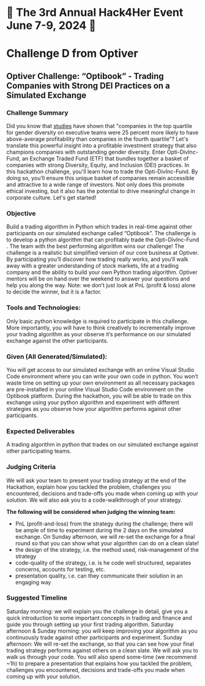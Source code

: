 # 🌟 The 3rd Annual Hack4Her Event June 7-9, 2024 🌟

# Challenge D from Optiver

## Optiver Challenge: “Optibook” - Trading Companies with Strong DEI Practices on a Simulated Exchange

### Challenge Summary
Did you know that [studies](https://www.mckinsey.com/featured-insights/diversity-and-inclusion/diversity-wins-how-inclusion-matters) have shown that "companies in the top quartile for gender diversity on executive teams were 25 percent more likely to have above-average profitability than companies in the fourth quartile"? Let's translate this powerful insight into a profitable investment strategy that also champions companies with outstanding gender diversity. Enter Opti-DivInc-Fund, an Exchange Traded Fund (ETF) that bundles together a basket of companies with strong Diversity, Equity, and Inclusion (DEI) practices. In this hackathon challenge, you'll learn how to trade the Opti-DivInc-Fund. By doing so, you'll ensure this unique basket of companies remain accessible and attractive to a wide range of investors. Not only does this promote ethical investing, but it also has the potential to drive meaningful change in corporate culture. Let's get started!

### Objective
Build a trading algorithm in Python which trades in real-time against other participants on our simulated exchange called “Optibook”. The challenge is to develop a python algorithm that can profitably trade the Opti-DivInc-Fund . The team with the best performing algorithm wins our challenge!
The challenge is a realistic but simplified version of our core business at Optiver. By participating you’ll discover how trading really works, and you’ll walk away with a greater understanding of stock markets, life at a trading company and the ability to build your own Python trading algorithm. Optiver mentors will be on hand over the weekend to answer your questions and help you along the way.
Note: we don’t just look at PnL (profit & loss) alone to decide the winner, but it is a factor.
 
### Tools and Technologies:
Only basic python knowledge is required to participate in this challenge. More importantly, you will have to think creatively to incrementally improve your trading algorithm as your observe it’s performance on our simulated exchange against the other participants.
 
### Given (All Generated/Simulated):
You will get access to our simulated exchange with an online Visual Studio Code environment where you can write your own code in python. You won’t waste time on setting up your own environment as all necessary packages are pre-installed in your online Visual Studio Code environment on the Optibook platform. During the hackathon, you will be able to trade on this exchange using your python algorithm and experiment with different strategies as you observe how your algorithm performs against other participants.
 
### Expected Deliverables
A trading algorithm in python that trades on our simulated exchange against other participating teams. 
 
### Judging Criteria
We will ask your team to present your trading strategy at the end of the Hackathon, explain how you tackled the problem, challenges you encountered, decisions and trade-offs you made when coming up with your solution. We will also ask you to a code-walkthrough of your strategy.
 
**The following will be considered when judging the winning team:**
-	PnL (profit-and-loss) from the strategy during the challenge; there will be ample of time to experiment during the 2 days on the simulated exchange. On Sunday afternoon, we will re-set the exchange for a final round so that you can show what your algorithm can do on a clean slate!
-	the design of the strategy, i.e. the method used, risk-management of the strategy
-	code-quality of the strategy, i.e. is he code well structured, separates concerns, accounts for testing, etc.
-	presentation quality, i.e. can they communicate their solution in an engaging way
 
### Suggested Timeline
Saturday morning: we will explain you the challenge in detail, give you a quick introduction to some important concepts in trading and finance and guide you through setting up your first trading algorithm. 
Saturday afternoon & Sunday morning: you will keep improving your algorithm as you continuously trade against other participants and experiment.
Sunday afternoon: We will re-set the exchange, so that you can see how your final trading strategy performs against others on a clean slate. We will ask you to walk us through your code. You will also spend some-time (we recommend ~1h) to prepare a presentation that explains how you tackled the problem, challenges you encountered, decisions and trade-offs you made when coming up with your solution.



